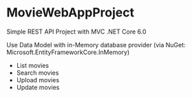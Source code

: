 # MovieWebAppProject
Simple REST API Project with MVC .NET Core 6.0

Use Data Model with in-Memory database provider (via NuGet: Microsoft.EntityFrameworkCore.InMemory)

- List movies
- Search movies
- Upload movies
- Update movies
